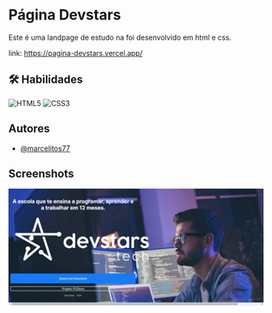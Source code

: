 # Página Devstars

Este é uma landpage de estudo na foi desenvolvido em html e css.

link: https://pagina-devstars.vercel.app/

## 🛠 Habilidades
![HTML5](https://img.shields.io/badge/html5-%23E34F26.svg?style=for-the-badge&logo=html5&logoColor=white)
![CSS3](https://img.shields.io/badge/css3-%231572B6.svg?style=for-the-badge&logo=css3&logoColor=white)





## Autores

- [@marcelitos77](https://www.github.com/marcelitos77)


## Screenshots

![App Screenshot](https://github.com/Marcelitos77/Pagina-Devstars-Estudo/blob/main/Screenshot%202023-11-27%2020.07.44.png)

